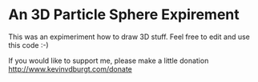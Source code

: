 An 3D Particle Sphere Expirement
================================

This was an expimeriment how to draw 3D stuff. Feel free to edit and use this code :-)


If you would like to support me, please make a little donation http://www.kevinvdburgt.com/donate